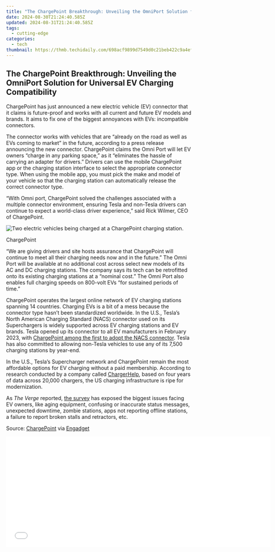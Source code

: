 ```yaml
---
title: "The ChargePoint Breakthrough: Unveiling the OmniPort Solution for Universal EV Charging Compatibility"
date: 2024-08-30T21:24:40.585Z
updated: 2024-08-31T21:24:40.585Z
tags:
  - cutting-edge
categories:
  - tech
thumbnail: https://thmb.techidaily.com/698acf9899d7549d0c21beb422c9a4efb393d0c106634028a5e9ccbf41fc2d01.jpg
---
```


## The ChargePoint Breakthrough: Unveiling the OmniPort Solution for Universal EV Charging Compatibility

ChargePoint has just announced a new electric vehicle (EV) connector that it claims is future-proof and works with all current and future EV models and brands. It aims to fix one of the biggest annoyances with EVs: incompatible connectors.

 The connector works with vehicles that are “already on the road as well as EVs coming to market” in the future, according to a press release announcing the new connector. ChargePoint claims the Omni Port will let EV owners “charge in any parking space,” as it “eliminates the hassle of carrying an adapter for drivers.” Drivers can use the mobile ChargePoint app or the charging station interface to select the appropriate connector type. When using the mobile app, you must pick the make and model of your vehicle so that the charging station can automatically release the correct connector type.

 “With Omni port, ChargePoint solved the challenges associated with a multiple connector environment, ensuring Tesla and non-Tesla drivers can continue to expect a world-class driver experience,” said Rick Wilmer, CEO of ChargePoint.

![Two electric vehicles being charged at a ChargePoint charging station.](https://static1.howtogeekimages.com/wordpress/wp-content/uploads/2024/08/chargepoint-charging-station-omniport-connector-electric-vehicle-dc-charging.jpg) 

ChargePoint

 “We are giving drivers and site hosts assurance that ChargePoint will continue to meet all their charging needs now and in the future.” The Omni Port will be available at no additional cost across select new models of its AC and DC charging stations. The company says its tech can be retrofitted onto its existing charging stations at a “nominal cost.” The Omni Port also enables full charging speeds on 800-volt EVs “for sustained periods of time.”

 ChargePoint operates the largest online network of EV charging stations spanning 14 countries. Charging EVs is a bit of a mess because the connector type hasn’t been standardized worldwide. In the U.S., Tesla’s North American Charging Standard (NACS) connector used on its Superchargers is widely supported across EV charging stations and EV brands. Tesla opened up its connector to all EV manufacturers in February 2023, with [ChargePoint among the first to adopt the NACS connector](https://screen-mirror.techidaily.com/in-2024-how-to-do-vivo-y100i-screen-sharing-drfone-by-drfone-android/). Tesla has also committed to allowing non-Tesla vehicles to use any of its 7,500 charging stations by year-end.

 In the U.S., Tesla’s Supercharger network and ChargePoint remain the most affordable options for EV charging without a paid membership. According to research conducted by a company called [ChargerHelp](https://www.chargerhelp.com/2024-annual-reliability-report), based on four years of data across 20,000 chargers, the US charging infrastructure is ripe for modernization.

 As _The Verge_ reported, [the survey](https://www.theverge.com/2024/8/6/24214581/electric-vehicle-charging-reliability-study-chargehelp) has exposed the biggest issues facing EV owners, like aging equipment, confusing or inaccurate status messages, unexpected downtime, zombie stations, apps not reporting offline stations, a failure to report broken stalls and retractors, etc.

 Source: [ChargePoint](https://www.businesswire.com/news/home/20240807385384/en/ChargePoint-Eliminates-EV-Charging-Connector-Confusion-with-Omni-Port-Adaptable-Charging-Solution) via [Engadget](https://www.engadget.com/transportation/evs/chargepoints-new-adapter-claims-to-work-with-all-evs-regardless-of-make-or-model-182107079.html)

<ins class="adsbygoogle"
     style="display:block"
     data-ad-format="autorelaxed"
     data-ad-client="ca-pub-7571918770474297"
     data-ad-slot="1223367746"></ins>



<ins class="adsbygoogle"
     style="display:block"
     data-ad-client="ca-pub-7571918770474297"
     data-ad-slot="8358498916"
     data-ad-format="auto"
     data-full-width-responsive="true"></ins>



<!-- affiliate ads begin -->
<iframe id="iframe_672" src="//a.impactradius-go.com/gen-ad-code/5597632/1959812/17834/" width="720" height="300" scrolling="no" frameborder="0" marginheight="0" marginwidth="0"></iframe>
<!-- affiliate ads end -->